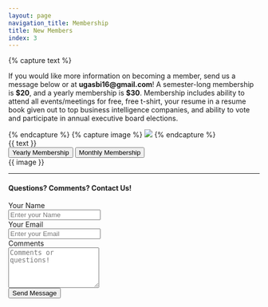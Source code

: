 ```yaml
---
layout: page
navigation_title: Membership
title: New Members
index: 3
---
```

{% capture text %}
<p>
    If you would like more information on becoming a member, send us a message below or at <b>ugasbi16@gmail.com</b>! A semester-long membership is <b>$20</b>, and a yearly membership is <b>$30</b>. Membership includes ability to attend all events/meetings for free, free t-shirt, your resume in a resume book given out to top business intelligence companies, and ability to vote and participate in annual executive board elections.
</p>
{% endcapture %}
{% capture image %}
<img src="http://ugasbi.weebly.com/uploads/8/0/8/1/80816214/14067771-1755717001350266-5769605577768963058-o-orig_orig.jpg">
{% endcapture %}
<div class="row">
<div class="col-md-6 col-sm-12">
{{ text }}
<div class="col-md-12">
    <button type="button" class="btn btn-success btn-lg btn-block">Yearly Membership</button>
    <button type="button" class="btn btn-info btn-lg btn-block">Monthly Membership</button>
</div>
</div>
<div class="col-md-6 col-sm-12 sm-offset">
{{ image }}
</div>
</div>

<div class="row">
    <hr />
    <div class="col-md-12 col-sm-12">
    <h4 class="contact-title">Questions? Comments? Contact Us!</h4>
    <form action="https://getsimpleform.com/messages?form_api_token=bd935738dde5d3606ce553ff3922d30e" method="post">
    <input type='hidden' name='redirect_to' value='{{ site.baseurl }}' />
        <div class="form-group">
            <label for="name" class="cols-sm-2 control-label">Your Name</label>
            <div class="cols-sm-10">
                <div class="input-group">
                    <span class="input-group-addon"><i class="fa fa-user fa" aria-hidden="true"></i></span>
                    <input type="text" class="form-control" name="name" id="name"  placeholder="Enter your Name"/>
                </div>
            </div>
        </div>
        <div class="form-group">
            <label for="email" class="cols-sm-2 control-label">Your Email</label>
            <div class="cols-sm-10">
                <div class="input-group">
                    <span class="input-group-addon"><i class="fa fa-envelope fa" aria-hidden="true"></i></span>
                    <input type="text" class="form-control" name="email" id="email"  placeholder="Enter your Email"/>
                </div>
            </div>
        </div>
        <div class="form-group">
            <label for="comments" class="cols-sm-2 control-label">Comments</label>
            <div class="cols-sm-10">
                <div class="input-group">
                    <span class="input-group-addon"><i class="fa fa-users fa" aria-hidden="true"></i></span>
                    <textarea class="form-control" name="comments" id="comments"  placeholder="Comments or questions!" rows="5"></textarea>
                </div>
            </div>
        </div>
        <div class="form-group ">
            <input class="btn btn-primary btn-lg btn-block login-button" type='submit' value='Send Message' />
        </div>  
    </form>
</div>
</div>